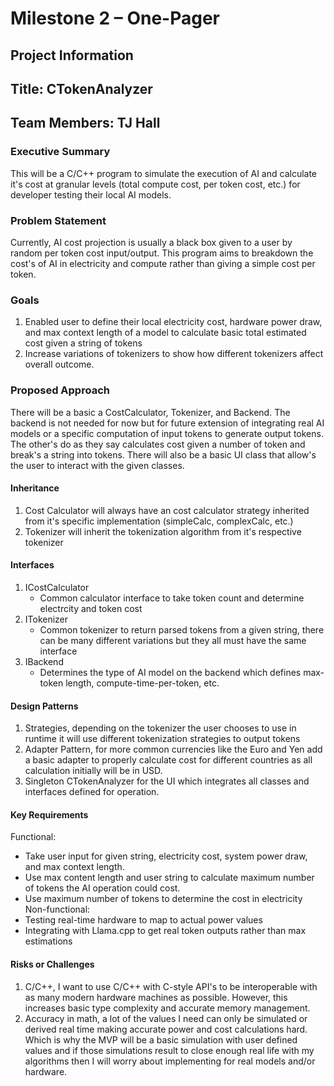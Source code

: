# Milestone 2 – One-Pager
## Project Information
Title: CTokenAnalyzer
---
Team Members: TJ Hall
---
### Executive Summary
This will be a C/C++ program to simulate the execution of AI and calculate it's cost at granular levels (total compute cost, per token cost, etc.) for developer testing their local AI models.
### Problem Statement
Currently, AI cost projection is usually a black box given to a user by random per token cost input/output. This program aims to breakdown the cost's of AI in electricity and compute rather than giving a simple cost per token.
### Goals
1. Enabled user to define their local electricity cost, hardware power draw, and max context length of a model to calculate basic total estimated cost given a string of tokens
2. Increase variations of tokenizers to show how different tokenizers affect overall outcome.
### Proposed Approach
There will be a basic a CostCalculator, Tokenizer, and Backend. The backend is not needed for now but for future extension of integrating real AI models or a specific computation of input tokens to generate output tokens. The other's do as they say calculates cost given a number of token and break's a string into tokens. There will also be a basic UI class that allow's the user to interact with the given classes.
#### Inheritance
1. Cost Calculator will always have an cost calculator strategy inherited from it's specific implementation (simpleCalc, complexCalc, etc.)
2. Tokenizer will inherit the tokenization algorithm from it's respective tokenizer
#### Interfaces
1. ICostCalculator
    - Common calculator interface to take token count and determine electrcity and token cost
2. ITokenizer
    - Common tokenizer to return parsed tokens from a given string, there can be many different variations but they all must have the same interface
3. IBackend
    - Determines the type of AI model on the backend which defines max-token length, compute-time-per-token, etc. 
#### Design Patterns
1. Strategies, depending on the tokenizer the user chooses to use in runtime it will use different tokenization strategies to output tokens
2. Adapter Pattern, for more common currencies like the Euro and Yen add a basic adapter to properly calculate cost for different countries as all calculation initially will be in USD.
3. Singleton CTokenAnalyzer for the UI which integrates all classes and interfaces defined for operation.
#### Key Requirements
Functional:
- Take user input for given string, electricity cost, system power draw, and max context length.
- Use max content length and user string to calculate maximum number of tokens the AI operation could cost.
- Use maximum number of tokens to determine the cost in electricity
Non-functional:
- Testing real-time hardware to map to actual power values
- Integrating with Llama.cpp to get real token outputs rather than max estimations
#### Risks or Challenges
1. C/C++, I want to use C/C++ with C-style API's to be interoperable with as many modern hardware machines as possible. However, this increases basic type complexity and accurate memory management.
2. Accuracy in math, a lot of the values I need can only be simulated or derived real time making accurate power and cost calculations hard. Which is why the MVP will be a basic simulation with user defined values and if those simulations result to close enough real life with my algorithms then I will worry about implementing for real models and/or hardware.
